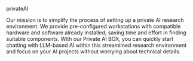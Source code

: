 
privateAI


Our mission is to simplify the process of setting up a private AI research environment. We provide pre-configured workstations with compatible hardware and software already installed, saving time and effort in finding suitable components. With our Private AI BOX, you can quickly start chatting with LLM-based AI within this streamlined research environment and focus on your AI projects without worrying about technical details.
